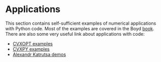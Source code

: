# Applications


This section contains self-sufficient examples of numerical applications
with Python code. Most of the examples are covered in the Boyd
[book](https://web.stanford.edu/~boyd/cvxbook/). There are also some
very useful link about applications with code:

- [CVXOPT examples](https://cvxopt.org/examples/index.html)
- [CVXPY examples](https://www.cvxpy.org/examples/index.html)
- [Alexandr Katrutsa
  demos](https://colab.research.google.com/github/amkatrutsa/MIPT-Opt/blob/master/01-Intro/demos.ipynb)

<div id="applications">

</div>
